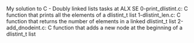 My solution to C - Doubly linked lists tasks at ALX SE
0-print_dlistint.c: C function that prints all the elements of a dlistint_t list
1-dlistint_len.c: C function that returns the number of elements in a linked dlistint_t list
2-add_dnodeint.c: C function that adds a new node at the beginning of a dlistint_t list
